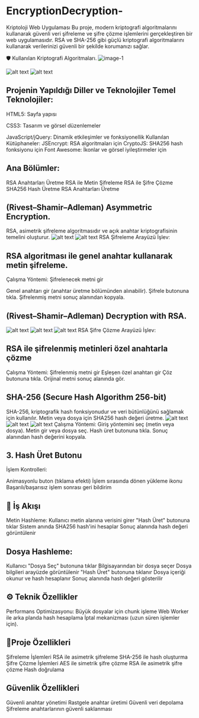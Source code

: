 # EncryptionDecryption-
Kriptoloji Web Uygulaması
Bu proje, modern kriptografi algoritmalarını kullanarak güvenli veri şifreleme ve şifre çözme işlemlerini gerçekleştiren bir web uygulamasıdır.  RSA ve SHA-256 gibi güçlü kriptografi algoritmalarını kullanarak verilerinizi güvenli bir şekilde korumanızı sağlar.

🛡️ Kullanılan Kriptografi Algoritmaları.
![image-1](https://github.com/user-attachments/assets/9d699973-78f0-40b2-8ddc-38b7785988fa)

![alt text](image.png)
![alt text](image-9.png)
## Projenin Yapıldığı Diller ve Teknolojiler Temel Teknolojiler:

HTML5: Sayfa yapısı

CSS3: Tasarım ve görsel düzenlemeler

JavaScript/jQuery: Dinamik etkileşimler ve fonksiyonellik
Kullanılan Kütüphaneler:
JSEncrypt: RSA algoritmaları için
CryptoJS: SHA256 hash fonksiyonu için
Font Awesome: İkonlar ve görsel iyileştirmeler için


## Ana Bölümler:
RSA Anahtarları Üretme
RSA ile Metin Şifreleme
RSA ile Şifre Çözme
SHA256 Hash Üretme
RSA Anahtarları Üretme


## (Rivest–Shamir–Adleman) Asymmetric Encryption.
RSA, asimetrik şifreleme algoritmasıdır ve açık anahtar kriptografisinin temelini oluşturur.
![alt text](image-1.png)
![alt text](image-3.png)
RSA Şifreleme Arayüzü
İşlev:
## RSA algoritması ile genel anahtar kullanarak metin şifreleme.

Çalışma Yöntemi:
Şifrelenecek metni gir

Genel anahtarı gir (anahtar üretme bölümünden alınabilir).
Şifrele butonuna tıkla.
Şifrelenmiş metni sonuç alanından kopyala.

## (Rivest–Shamir–Adleman) Decryption with RSA.
![alt text](image-4.png)
![alt text](image-5.png)
![alt text](image-10.png)
 RSA Şifre Çözme Arayüzü
İşlev:
## RSA ile şifrelenmiş metinleri özel anahtarla çözme
Çalışma Yöntemi:
Şifrelenmiş metni gir
Eşleşen özel anahtarı gir
Çöz butonuna tıkla.
Orijinal metni sonuç alanında gör.


 ## SHA-256 (Secure Hash Algorithm 256-bit)
SHA-256, kriptografik hash fonksiyonudur ve veri bütünlüğünü sağlamak için kullanılır.
Metin veya dosya için SHA256 hash değeri üretme.
![alt text](image-6.png)
![alt text](image-7.png)
![alt text](image-8.png)
Çalışma Yöntemi:
Giriş yöntemini seç (metin veya dosya).
Metin gir veya dosya seç.
Hash üret butonuna tıkla.
Sonuç alanından hash değerini kopyala.

## 3. Hash Üret Butonu
 İşlem Kontrolleri:

 Animasyonlu buton (tıklama efekti)
İşlem sırasında dönen yükleme ikonu
Başarılı/başarısız işlem sonrası geri bildirim

## 🔄 İş Akışı
Metin Hashleme:
Kullanıcı metin alanına verisini girer
"Hash Üret" butonuna tıklar
Sistem anında SHA256 hash'ini hesaplar
Sonuç alanında hash değeri görüntülenir
## Dosya Hashleme:
Kullanıcı "Dosya Seç" butonuna tıklar
Bilgisayarından bir dosya seçer
Dosya bilgileri arayüzde görüntülenir
"Hash Üret" butonuna tıklanır
Dosya içeriği okunur ve hash hesaplanır
Sonuç alanında hash değeri gösterilir
## ⚙️ Teknik Özellikler
Performans Optimizasyonu:
Büyük dosyalar için chunk işleme
Web Worker ile arka planda hash hesaplama
İptal mekanizması (uzun süren işlemler için).

## 🚀Proje Özellikleri
Şifreleme İşlemleri
RSA ile asimetrik şifreleme
SHA-256 ile hash oluşturma
Şifre Çözme İşlemleri
AES ile simetrik şifre çözme
RSA ile asimetrik şifre çözme
Hash doğrulama
## Güvenlik Özellikleri
Güvenli anahtar yönetimi
Rastgele anahtar üretimi
Güvenli veri depolama
Şifreleme anahtarlarının güvenli saklanması
